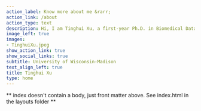 ```yaml
---
action_label: Know more about me &rarr;
action_link: /about
action_type: text
description: Hi, I am Tinghui Xu, a first-year Ph.D. in Biomedical Data Science of University of Wisconsin-Madison. I achieved my Master's Degree in Statistics of UW-Madison in May and my Bachelor's Degree in Statistics in East China Normal University.
image_left: true
images:
- TinghuiXu.jpeg
show_action_link: true
show_social_links: true
subtitle: University of Wisconsin-Madison
text_align_left: true
title: Tinghui Xu
type: home
---
```


** index doesn't contain a body, just front matter above.
See index.html in the layouts folder **
